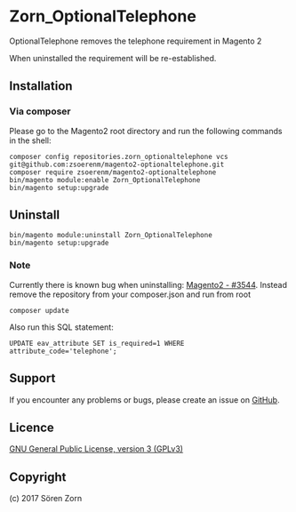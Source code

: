 ﻿Zorn_OptionalTelephone
===================
OptionalTelephone removes the telephone requirement in Magento 2 

When uninstalled the requirement will be re-established.

Installation
------------

### Via composer

Please go to the Magento2 root directory and run the following commands in the shell:

```
composer config repositories.zorn_optionaltelephone vcs git@github.com:zsoerenm/magento2-optionaltelephone.git
composer require zsoerenm/magento2-optionaltelephone
bin/magento module:enable Zorn_OptionalTelephone
bin/magento setup:upgrade
```

Uninstall
------------

```
bin/magento module:uninstall Zorn_OptionalTelephone
bin/magento setup:upgrade
```
### Note
Currently there is known bug when uninstalling: [Magento2 - #3544](https://github.com/magento/magento2/issues/3544).
Instead remove the repository from your composer.json and run from root 
```
composer update
```

Also run this SQL statement:
```
UPDATE eav_attribute SET is_required=1 WHERE attribute_code='telephone';
```

Support
-------
If you encounter any problems or bugs, please create an issue on [GitHub](https://github.com/zsoerenm/magento2-optionaltelephone/issues).


Licence
-------
[GNU General Public License, version 3 (GPLv3)](http://opensource.org/licenses/gpl-3.0)

Copyright
---------
(c) 2017 Sören Zorn
